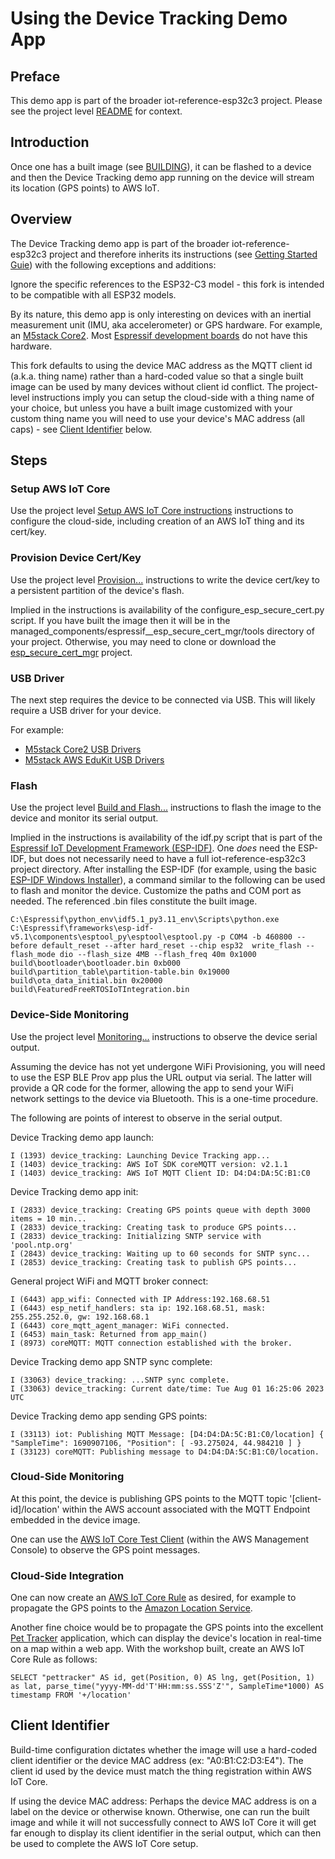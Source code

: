 # Using the Device Tracking Demo App

## Preface

This demo app is part of the broader iot-reference-esp32c3 project. Please see the project level
[README](../../../README.md) for context.

## Introduction

Once one has a built image (see [BUILDING](BUILDING.md)), it can be flashed to a device and then the Device Tracking
demo app running on the device will stream its location (GPS points) to AWS IoT.

## Overview

The Device Tracking demo app is part of the broader iot-reference-esp32c3 project and therefore inherits its
instructions (see [Getting Started Guie](../../../GettingStartedGuide.md)) with the following exceptions and
additions:

Ignore the specific references to the ESP32-C3 model - this fork is intended to be compatible with all ESP32 models.

By its nature, this demo app is only interesting on devices with an inertial measurement unit (IMU, aka accelerometer)
or GPS hardware. For example, an [M5stack Core2](https://shop.m5stack.com/products/m5stack-core2-esp32-iot-development-kit).
Most [Espressif development boards](https://www.espressif.com/en/products/devkits) do not have this hardware.

This fork defaults to using the device MAC address as the MQTT client id (a.k.a. thing name) rather than a hard-coded
value so that a single built image can be used by many devices without client id conflict. The project-level
instructions imply you can setup the cloud-side with a thing name of your choice, but unless you have a built image
customized with your custom thing name you will need to use your device's MAC address (all caps) - see
[Client Identifier](#ClientIdentifier) below.

## Steps

### Setup AWS IoT Core

Use the project level [Setup AWS IoT Core instructions](../../../GettingStartedGuide.md#21-setup-aws-iot-core)
instructions to configure the cloud-side, including creation of an AWS IoT thing and its cert/key.

### Provision Device Cert/Key

Use the project level [Provision...](../../../GettingStartedGuide.md#23-provision-the-esp32-c3-with-the-private-key-device-certificate-and-ca-certificate-in-development-mode)
instructions to write the device cert/key to a persistent partition of the device's flash.

Implied in the instructions is availability of the configure_esp_secure_cert.py script. If you have built the image
then it will be in the managed_components/espressif__esp_secure_cert_mgr/tools directory of your project. Otherwise,
you may need to clone or download the [esp_secure_cert_mgr](https://github.com/espressif/esp_secure_cert_mgr) project.

### USB Driver

The next step requires the device to be connected via USB. This will likely require a USB driver for your device.

For example:

* [M5stack Core2 USB Drivers](https://docs.m5stack.com/en/core/core2#:~:text=the%20bottom%20side-,USB%20drive,-Before%20using%2C%20please)
* [M5stack AWS EduKit USB Drivers](https://docs.m5stack.com/en/core/core2_for_aws#:~:text=Plastic%20(PC%20)-,Driver%20Installation,-Click%20the%20link)

### Flash

Use the project level [Build and Flash...](../../../GettingStartedGuide.md#3-build-and-flash-the-demo-project)
instructions to flash the image to the device and monitor its serial output.

Implied in the instructions is availability of the idf.py script that is part of the [Espressif IoT Development
Framework (ESP-IDF)](https://docs.espressif.com/projects/esp-idf/en/latest/esp32/index.html). One *does* need the
ESP-IDF, but does not necessarily need to have a full iot-reference-esp32c3 project directory. After installing the
ESP-IDF (for example, using the basic [ESP-IDF Windows Installer](https://dl.espressif.com/dl/esp-idf/)), a command
similar to the following can be used to flash and monitor the device. Customize the paths and COM port as needed.
The referenced .bin files constitute the built image.

```
C:\Espressif\python_env\idf5.1_py3.11_env\Scripts\python.exe C:\Espressif\frameworks\esp-idf-v5.1\components\esptool_py\esptool\esptool.py -p COM4 -b 460800 --before default_reset --after hard_reset --chip esp32  write_flash --flash_mode dio --flash_size 4MB --flash_freq 40m 0x1000 build\bootloader\bootloader.bin 0xb000 build\partition_table\partition-table.bin 0x19000 build\ota_data_initial.bin 0x20000 build\FeaturedFreeRTOSIoTIntegration.bin
```

### Device-Side Monitoring

Use the project level [Monitoring...](../../../GettingStartedGuide.md#4-monitoring-the-demo) instructions to
observe the device serial output.

Assuming the device has not yet undergone WiFi Provisioning, you will need to use the ESP BLE Prov app plus the URL
output via serial. The latter will provide a QR code for the former, allowing the app to send your WiFi network
settings to the device via Bluetooth. This is a one-time procedure.

The following are points of interest to observe in the serial output.

Device Tracking demo app launch:
```
I (1393) device_tracking: Launching Device Tracking app...
I (1403) device_tracking: AWS IoT SDK coreMQTT version: v2.1.1
I (1403) device_tracking: AWS IoT MQTT Client ID: D4:D4:DA:5C:B1:C0
```

Device Tracking demo app init:
```
I (2833) device_tracking: Creating GPS points queue with depth 3000 items = 10 min...
I (2833) device_tracking: Creating task to produce GPS points...
I (2833) device_tracking: Initializing SNTP service with 'pool.ntp.org'
I (2843) device_tracking: Waiting up to 60 seconds for SNTP sync...
I (2853) device_tracking: Creating task to publish GPS points...
```

General project WiFi and MQTT broker connect:
```
I (6443) app_wifi: Connected with IP Address:192.168.68.51
I (6443) esp_netif_handlers: sta ip: 192.168.68.51, mask: 255.255.252.0, gw: 192.168.68.1
I (6443) core_mqtt_agent_manager: WiFi connected.
I (6453) main_task: Returned from app_main()
I (8973) coreMQTT: MQTT connection established with the broker.
```

Device Tracking demo app SNTP sync complete:
```
I (33063) device_tracking: ...SNTP sync complete.
I (33063) device_tracking: Current date/time: Tue Aug 01 16:25:06 2023 UTC
```

Device Tracking demo app sending GPS points:
```
I (33113) iot: Publishing MQTT Message: [D4:D4:DA:5C:B1:C0/location] { "SampleTime": 1690907106, "Position": [ -93.275024, 44.984210 ] }
I (33123) coreMQTT: Publishing message to D4:D4:DA:5C:B1:C0/location.
```

### Cloud-Side Monitoring

At this point, the device is publishing GPS points to the MQTT topic '[client-id]/location' within the AWS account
associated with the MQTT Endpoint embedded in the device image.

One can use the [AWS IoT Core Test Client](https://docs.aws.amazon.com/iot/latest/developerguide/view-mqtt-messages.html)
(within the AWS Management Console) to observe the GPS point messages.

### Cloud-Side Integration

One can now create an [AWS IoT Core Rule](https://docs.aws.amazon.com/iot/latest/developerguide/iot-rules.html) as
desired, for example to propagate the GPS points to the [Amazon Location Service](https://aws.amazon.com/pm/location/).

Another fine choice would be to propagate the GPS points into the excellent [Pet Tracker](https://catalog.workshops.aws/how-to-build-a-pet-tracker/en-US)
application, which can display the device's location in real-time on a map within a web app. With the workshop built,
create an AWS IoT Core Rule as follows:

```
SELECT "pettracker" AS id, get(Position, 0) AS lng, get(Position, 1) as lat, parse_time("yyyy-MM-dd'T'HH:mm:ss.SSS'Z'", SampleTime*1000) AS timestamp FROM '+/location'
```

## Client Identifier

Build-time configuration dictates whether the image will use a hard-coded client identifier or the device MAC address
(ex: "A0:B1:C2:D3:E4"). The client id used by the device must match the thing registration within AWS IoT Core.

If using the device MAC address: Perhaps the device MAC address is on a label on the device or otherwise known.
Otherwise, one can run the built image and while it will not successfully connect to AWS IoT Core it will get far
enough to display its client identifier in the serial output, which can then be used to complete the AWS IoT Core
setup.
